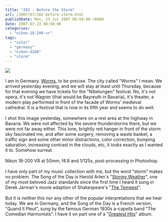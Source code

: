 ```yaml
---
title: "282 - Before the Storm"
url: /2007/07/282-before-storm.html
publishDate: Mon, 23 Jul 2007 08:50:00 +0000
date: 2007-07-23 08:50:00
categories: 
  - "nikon-18-200-vr"
tags: 
  - "color"
  - "germany"
  - "nikon-d200"
  - "storm"
---
```

<a href="https://d25zfm9zpd7gm5.cloudfront.net/1200x1200/2007/20070722_142637_ps.jpg"><img src="https://d25zfm9zpd7gm5.cloudfront.net/0600x0600/2007/20070722_142637_ps.jpg"/></a><br/><br/>I am in Germany. <a href="http://maps.google.com/maps?f=q&hl=de&geocode=&q=Worms,+Germany&sll=37.0625,-95.677068&sspn=38.092988,79.892578&ie=UTF8&ll=49.482401,9.733887&spn=3.911693,9.986572&z=7&om=1" target="_blank">Worms</a>, to be precise. The city called "Worms" I mean. We arrived yesterday evening, and we will stay at least until Thursday, because for that evening we have tickets for the "Nibelungen" festival. No, it's not opera, it's not Wagner (that would be Bayreuth in Bavaria), it's theater, a modern play performed in front of the facade of Worms' medieval cathedral. It is a festival that is now in its fifth year and seems to do well.<br/><br/>I shot this image yesterday, somewhere on a rest area at the highway in Bavaria. We were not affected by the severe thunderstorms there, but we were not far away either. This lone, brightly red hanger in front of the storm sky fascinated me, and after some surgery, removing a waste basket, a traffic sign and some other minor distractions, color correction, bumping saturation, increasing contrast in the clouds, etc, it looks exactly as I wanted it to. Somehow surreal.<br/><br/>Nikon 18-200 VR at 50mm, f4.8 and 1/125s, post-processing in Photoshop.<br/><br/>I have only part of my music collection with me, but the word "storm" makes no problem. The Song of the Day is Harold Arlen's "<a href="http://www.lyricsfreak.com/h/harold+arlen/stormy+weather_10140639.html" target="_blank">Stormy Weather</a>", one of my most beloved Jazz standards since the first time I heard it sung in Derek Jarman's movie adaption of Shakespeare's "<a href="http://www.amazon.com/Tempest-Peter-Bull/dp/6305739862" target="_blank">The Tempest</a>".<br/><br/>But it is neither this nor any other of the popular interpretations that we hear today. We are in Germany, and the Song of the Day is a French version, "Quand II Pleut", sung by the famous German 1930s a-capella band "The Comedian Harmonists". I have it on part one of a "<a href="http://www.amazon.com/Comedian-Harmonists-Greatest-Hits-1/dp/B00000GBOZ" target="_blank">Greatest Hits</a>" album.
